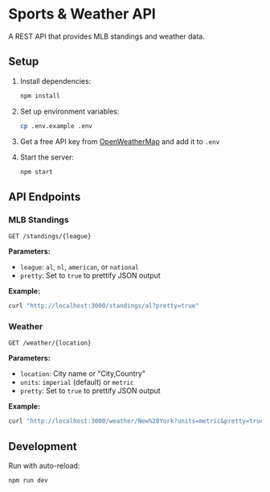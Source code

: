 # Sports & Weather API

A REST API that provides MLB standings and weather data.

## Setup

1. Install dependencies:
   ```bash
   npm install
   ```

2. Set up environment variables:
   ```bash
   cp .env.example .env
   ```
   
3. Get a free API key from [OpenWeatherMap](https://openweathermap.org/api) and add it to `.env`

4. Start the server:
   ```bash
   npm start
   ```

## API Endpoints

### MLB Standings
```
GET /standings/{league}
```

**Parameters:**
- `league`: `al`, `nl`, `american`, or `national`
- `pretty`: Set to `true` to prettify JSON output

**Example:**
```bash
curl "http://localhost:3000/standings/al?pretty=true"
```

### Weather
```
GET /weather/{location}
```

**Parameters:**
- `location`: City name or "City,Country"
- `units`: `imperial` (default) or `metric`
- `pretty`: Set to `true` to prettify JSON output

**Example:**
```bash
curl "http://localhost:3000/weather/New%20York?units=metric&pretty=true"
```

## Development

Run with auto-reload:
```bash
npm run dev
```